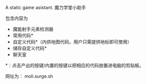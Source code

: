 A static game asistant.
魔力学堂小助手

包含内容为
- 魔能射手元素检测器
- 常用代码*
- 自定义代码*（内供地图代码，用户只需提供地标即可使用）
- 储存自定义代码*
- 聊天室

*：点击产出的按键/内置的按键以把相应的代码放置进电脑的剪贴板。

网址为： moli.surge.sh
